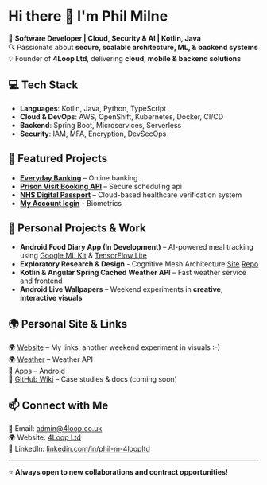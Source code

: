 # Hi there 👋 I'm Phil Milne  

🚀 **Software Developer | Cloud, Security & AI | Kotlin, Java**  
🔍 Passionate about **secure, scalable architecture, ML, & backend systems**  
💡 Founder of **4Loop Ltd**, delivering **cloud, mobile & backend solutions**  

## 💻 Tech Stack
- **Languages**: Kotlin, Java, Python, TypeScript
- **Cloud & DevOps**: AWS, OpenShift, Kubernetes, Docker, CI/CD
- **Backend**: Spring Boot, Microservices, Serverless
- **Security**: IAM, MFA, Encryption, DevSecOps

## 📌 Featured Projects
- **[Everyday Banking](https://www.lloydsbank.com/)** – Online banking  
- **[Prison Visit Booking API](https://github.com/ministryofjustice/visit-scheduler)** – Secure scheduling api  
- **[NHS Digital Passport](https://digital.nhs.uk/services/digital-staff-passport)** – Cloud-based healthcare verification system
- **[My Account login](https://www.legalandgeneral.com/existing-customers/my-account-login/)** - Biometrics
  
## 🌱 Personal Projects & Work  
- **Android Food Diary App (In Development)** – AI-powered meal tracking using [Google ML Kit](https://developers.google.com/ml-kit/) & [TensorFlow Lite](https://www.tensorflow.org/)  
- **Exploratory Research & Design** - Cognitive Mesh Architecture [Site](http://www.hivecell.4loop.co.uk/) [Repo](https://github.com/4loopltd/HiveCell)
- **Kotlin & Angular Spring Cached Weather API** – Fast weather service and frontend 
- **Android Live Wallpapers** – Weekend experiments in **creative, interactive visuals**
  
## 🌍 Personal Site & Links  
🌍 [Website](https://www.phil-milne.co.uk/desktop) – My links, another weekend experiment in visuals :-)   
🌍 [Weather](https://forecast.phil-milne.co.uk/) – Weather API  
🚀 [Apps](https://play.google.com/store/apps/developer?id=4LOOP) – Android  
📖 [GitHub Wiki](https://github.com/4loopltd/4loopltd/wiki) – Case studies & docs (coming soon)  

## 📫 Connect with Me
📧 Email: admin@4loop.co.uk  
🌍 Website: [4Loop Ltd](https://www.4loop.co.uk)  
🔗 LinkedIn: [linkedin.com/in/phil-m-4loopltd](https://www.linkedin.com/in/phil-m-4loopltd)  

---
⭐ **Always open to new collaborations and contract opportunities!**

<!--
**4loopltd/4loopltd** is a ✨ _special_ ✨ repository because its `README.md` (this file) appears on your GitHub profile.

Here are some ideas to get you started:

- 🔭 I’m currently working on ...
- 🌱 I’m currently learning ...
- 👯 I’m looking to collaborate on ...
- 🤔 I’m looking for help with ...
- 💬 Ask me about ...
- 📫 How to reach me: admin@4loop.co.uk
- ⚡ Fun fact: ...
-->
